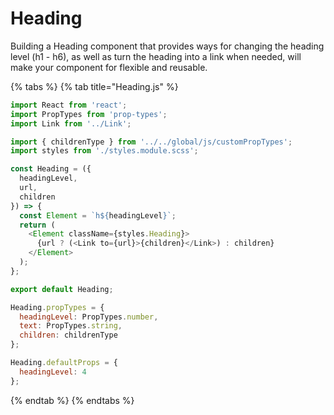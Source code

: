 # Heading

Building a Heading component that provides ways for changing the heading level \(h1 - h6\), as well as turn the heading into a link when needed, will make your component for flexible and reusable.

{% tabs %}
{% tab title="Heading.js" %}
```javascript
import React from 'react';
import PropTypes from 'prop-types';
import Link from '../Link';

import { childrenType } from '../../global/js/customPropTypes';
import styles from './styles.module.scss';

const Heading = ({
  headingLevel,
  url,
  children
}) => {
  const Element = `h${headingLevel}`;
  return (
    <Element className={styles.Heading}>
      {url ? (<Link to={url}>{children}</Link>) : children}
    </Element>
  );
};

export default Heading;

Heading.propTypes = {
  headingLevel: PropTypes.number,
  text: PropTypes.string,
  children: childrenType
};

Heading.defaultProps = {
  headingLevel: 4
};

```
{% endtab %}
{% endtabs %}

